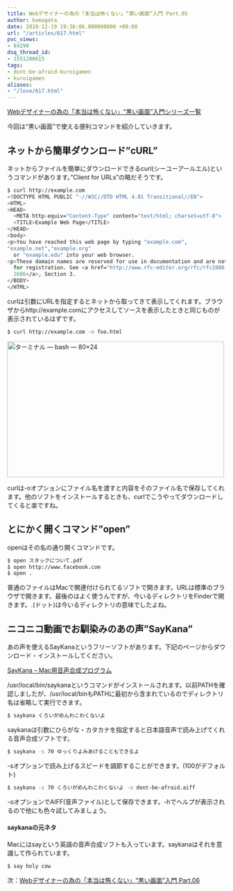 ```yaml
---
title: Webデザイナーの為の「本当は怖くない」“黒い画面”入門 Part.05
author: komagata
date: 2010-12-19 19:36:06.000000000 +09:00
url: "/articles/617.html"
pvc_views:
- 84290
dsq_thread_id:
- 1551280615
tags:
- dont-be-afraid-kuroigamen
- kuroigamen
aliases:
- "/love/617.html"
---
```

[Webデザイナーの為の「本当は怖くない」“黒い画面”入門シリーズ一覧][1]

今回は“黒い画面”で使える便利コマンドを紹介していきます。

## ネットから簡単ダウンロード&#8221;cURL&#8221;

ネットからファイルを簡単にダウンロードできるcurl(シーユーアールエル)というコマンドがあります。&#8221;Client for URLs&#8221;の略だそうです。

````bash
$ curl http://example.com
<!DOCTYPE HTML PUBLIC "-//W3C//DTD HTML 4.01 Transitional//EN">
<HTML>
<HEAD>
  <META http-equiv="Content-Type" content="text/html; charset=utf-8">
  <TITLE>Example Web Page</TITLE>
</HEAD>
<body>
<p>You have reached this web page by typing "example.com",
"example.net","example.org"
  or "example.edu" into your web browser.
<p>These domain names are reserved for use in documentation and are not available
  for registration. See <a href="http://www.rfc-editor.org/rfc/rfc2606.txt">RFC
  2606</a>, Section 3.
</BODY>
</HTML>
````

curlは引数にURLを指定するとネットから取ってきて表示してくれます。ブラウザからhttp://example.comにアクセスしてソースを表示したときと同じものが表示されているはずです。

````bash
$ curl http://example.com -o foo.html
````

  <a href="http://www.flickr.com/photos/komagata/5273561768/" title="ターミナル — bash — 80×24 by komagata, on Flickr"><img src="http://farm6.static.flickr.com/5248/5273561768_1a3a31482f.jpg" width="500" height="313" alt="ターミナル — bash — 80×24" /></a>


curlは-oオプションにファイル名を渡すと内容をそのファイル名で保存してくれます。他のソフトをインストールするときも、curlでこうやってダウンロードしてくると楽ですね。

## とにかく開くコマンド&#8221;open&#8221;

openはその名の通り開くコマンドです。

````bash
$ open スタックについて.pdf
$ open http://www.facebook.com
$ open .
````

普通のファイルはMacで関連付けられてるソフトで開きます。URLは標準のブラウザで開きます。最後のはよく使うんですが、今いるディレクトリをFinderで開きます。.(ドット)は今いるディレクトリの意味でしたよね。

## ニコニコ動画でお馴染みのあの声&#8221;SayKana&#8221;

あの声を使えるSayKanaというフリーソフトがあります。下記のページからダウンロード・インストールしてください。

[SayKana &#8211; Mac用音声合成プログラム][2]

/usr/local/bin/saykanaというコマンドがインストールされます。以前PATHを確認しましたが、/usr/local/binもPATHに最初から含まれているのでディレクトリ名は省略して実行できます。

````bash
$ saykana くろいがめんわこわくないよ
````

saykanaは引数にひらがな・カタカナを指定すると日本語音声で読み上げてくれる音声合成ソフトです。

````bash
$ saykana -s 70 ゆっくりよみあげることもできるよ
````

-sオプションで読み上げるスピードを調節することができます。(100がデフォルト)

````bash
$ saykana -s 70 くろいがめんわこわくないよ -o dont-be-afraid.aiff
````

-oオプションでAIFF(音声ファイル)として保存できます。-hでヘルプが表示されるので他にも色々試してみましょう。

<div class="tips">

#### saykanaの元ネタ

Macにはsayという英語の音声合成ソフトも入っています。saykanaはそれを意識して作られています。

````bash
$ say holy cow
````

</div>

次：[Webデザイナーの為の「本当は怖くない」“黒い画面”入門 Part.06][3]

 [1]: http://fjord.jp/tag/dont-be-afraid-kuroigamen
 [2]: http://www.a-quest.com/quickware/saykana/
 [3]: http://fjord.jp/love/622.html
